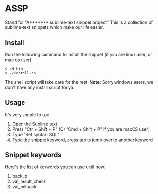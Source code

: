# ASSP
Stand for "A******* sublime-text snippet project"
This is a collection of sublime-text snippets which make our life easier.

## Install
Run the following command to install the snippet (if you are linux user, or mac os user)
```
$ cd bin
$ ./install.sh
```

The shell script will take care for the rest.
**Note:** Sorry windows users, we don't have any install script for ya.

## Usage
It's very simple to use
1. Open the Sublime text
2. Press "Ctr + Shift + P" (Or "Cmd + Shift + P" if you are macOS user)
3. Type "Set syntax: SQL"
4. Type the snippet keyword, press tab to jump over to another keyword

## Snippet keywords
Here's the list of keywords you can use until now:
1. backup
2. val_result_check
3. val_rollback
